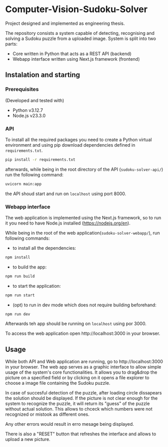 
# Computer-Vision-Sudoku-Solver
Project designed and implemented as engineering thesis.

The repository consists a system capable of detecting, recognising and solving a Sudoku puzzle from a uploaded image.
System is split into two parts: 

- Core written in Python that acts as a REST API (backend)
- Webapp interface written using Next.js framework (frontend)




## Instalation and starting

### Prerequisites
(Developed and tested with)
- Python v3.12.7
- Node.js v23.3.0


### API
To install all the required packages you need to create a Python virtual environment and using pip download dependencies defined in ``requirements.txt``.

```bash
pip install -r requirements.txt
```

afterwards, while being in the root directory of the API (``sudoku-solver-api/``) run the following command:
```bash
uvicorn main:app
```
the API shoud start and run on ``localhost`` using port 8000.


### Webapp interface
The web application is implemented using the Next.js framework, so to run it you need to have Node.js installed (https://nodejs.org/en).

While being in the root of the web application(``sudoku-solver-webapp/``), run following commands:
- to install all the dependencies:
```bash
npm install
```
- to build the app:
```bash
npm run build
```
- to start the application:
```bash
npm run start
```
- (opt) to run in dev mode which does not require building beforehand:
```bash
npm run dev
```

Afterwards teh app should be running on ``localhost`` using por 3000.

To access the web application open http://localhost:3000 in your browser.


## Usage
While both API and Web application are running, go to http://localhost:3000 in your browser.
The web app serves as a graphic interface to allow simple usage of the system's core functionalities. It allows you to drag&drop the picture on a specified field or by clicking on it opens a file explorer to choose a image file containing the Sudoku puzzle. 

In case of succesful detection of the puzzle, after loading circle dissapears the solution should be displayed.
If the picture is not clear enough for the system to recognize the puzzle, it will return its "guess" of the puzzle without actual solution. This allows to chceck which numbers were not recognized or mistook as different ones.

Any other errors would result in erro mesage being displayed.

There is also a "RESET" button that refreshes the interface and allows to upload a new picture. 
